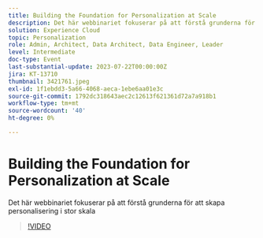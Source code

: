 ```yaml
---
title: Building the Foundation for Personalization at Scale
description: Det här webbinariet fokuserar på att förstå grunderna för att skapa personalisering i stor skala
solution: Experience Cloud
topic: Personalization
role: Admin, Architect, Data Architect, Data Engineer, Leader
level: Intermediate
doc-type: Event
last-substantial-update: 2023-07-22T00:00:00Z
jira: KT-13710
thumbnail: 3421761.jpeg
exl-id: 1f1ebdd3-5a66-4068-aeca-1ebe6aa01e3c
source-git-commit: 1792dc318643aec2c12613f621361d72a7a918b1
workflow-type: tm+mt
source-wordcount: '40'
ht-degree: 0%

---
```


# Building the Foundation for Personalization at Scale

Det här webbinariet fokuserar på att förstå grunderna för att skapa personalisering i stor skala

>[!VIDEO](https://video.tv.adobe.com/v/3421761/?learn=on)
